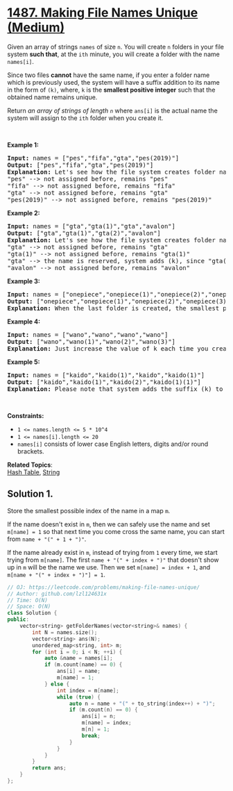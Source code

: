 # [1487. Making File Names Unique (Medium)](https://leetcode.com/problems/making-file-names-unique/)

<p>Given an array of strings <code>names</code> of size <code>n</code>. You will create <code>n</code> folders in your file system <strong>such that</strong>, at the <code>ith</code> minute, you will create a folder with the name <code>names[i]</code>.</p>

<p>Since two files <strong>cannot</strong> have the same name, if you enter a folder name which is previously used,&nbsp;the system&nbsp;will have a suffix&nbsp;addition to its name in the form of <code>(k)</code>,&nbsp;where,&nbsp;<code>k</code> is the <strong>smallest positive integer</strong> such that the obtained name remains unique.</p>

<p>Return <em>an array of strings of length <code>n</code></em> where <code>ans[i]</code> is the actual name the system will assign to the <code>ith</code> folder when you create it.</p>

<p>&nbsp;</p>
<p><strong>Example 1:</strong></p>

<pre><strong>Input:</strong> names = ["pes","fifa","gta","pes(2019)"]
<strong>Output:</strong> ["pes","fifa","gta","pes(2019)"]
<strong>Explanation:</strong> Let's see how the file system creates folder names:
"pes" --&gt; not assigned before, remains "pes"
"fifa" --&gt; not assigned before, remains "fifa"
"gta" --&gt; not assigned before, remains "gta"
"pes(2019)" --&gt; not assigned before, remains "pes(2019)"
</pre>

<p><strong>Example 2:</strong></p>

<pre><strong>Input:</strong> names = ["gta","gta(1)","gta","avalon"]
<strong>Output:</strong> ["gta","gta(1)","gta(2)","avalon"]
<strong>Explanation:</strong> Let's see how the file system creates folder names:
"gta" --&gt; not assigned before, remains "gta"
"gta(1)" --&gt; not assigned before, remains "gta(1)"
"gta" --&gt; the name is reserved, system adds (k), since "gta(1)" is also reserved, systems put k = 2. it becomes "gta(2)"
"avalon" --&gt; not assigned before, remains "avalon"
</pre>

<p><strong>Example 3:</strong></p>

<pre><strong>Input:</strong> names = ["onepiece","onepiece(1)","onepiece(2)","onepiece(3)","onepiece"]
<strong>Output:</strong> ["onepiece","onepiece(1)","onepiece(2)","onepiece(3)","onepiece(4)"]
<strong>Explanation:</strong> When the last folder is created, the smallest positive valid k is 4, and it becomes "onepiece(4)".
</pre>

<p><strong>Example 4:</strong></p>

<pre><strong>Input:</strong> names = ["wano","wano","wano","wano"]
<strong>Output:</strong> ["wano","wano(1)","wano(2)","wano(3)"]
<strong>Explanation:</strong> Just increase the value of k each time you create folder "wano".
</pre>

<p><strong>Example 5:</strong></p>

<pre><strong>Input:</strong> names = ["kaido","kaido(1)","kaido","kaido(1)"]
<strong>Output:</strong> ["kaido","kaido(1)","kaido(2)","kaido(1)(1)"]
<strong>Explanation:</strong> Please note that system adds the suffix (k) to current name even it contained the same suffix before.
</pre>

<p>&nbsp;</p>
<p><strong>Constraints:</strong></p>

<ul>
	<li><code>1 &lt;= names.length &lt;= 5 * 10^4</code></li>
	<li><code>1 &lt;= names[i].length &lt;= 20</code></li>
	<li><code>names[i]</code> consists of lower case English letters, digits and/or round brackets.</li>
</ul>

**Related Topics**:  
[Hash Table](https://leetcode.com/tag/hash-table/), [String](https://leetcode.com/tag/string/)

## Solution 1.

Store the smallest possible index of the name in a map `m`.

If the name doesn't exist in `m`, then we can safely use the name and set `m[name] = 1` so that next time you come cross the same name, you can start from `name + "(" + 1 + ")"`.

If the name already exist in `m`, instead of trying from `1` every time, we start trying from `m[name]`. The first `name + "(" + index + ")"` that doesn't show up in `m` will be the name we use. Then we set `m[name] = index + 1`, and `m[name + "(" + index + ")"] = 1`.

```cpp
// OJ: https://leetcode.com/problems/making-file-names-unique/
// Author: github.com/lzl124631x
// Time: O(N)
// Space: O(N)
class Solution {
public:
    vector<string> getFolderNames(vector<string>& names) {
        int N = names.size();
        vector<string> ans(N);
        unordered_map<string, int> m;
        for (int i = 0; i < N; ++i) {
            auto &name = names[i];
            if (m.count(name) == 0) {
                ans[i] = name;
                m[name] = 1;
            } else {
                int index = m[name];
                while (true) {
                    auto n = name + "(" + to_string(index++) + ")";
                    if (m.count(n) == 0) {
                        ans[i] = n;
                        m[name] = index;
                        m[n] = 1;
                        break;
                    }
                }
            }
        }
        return ans;
    }
};
```